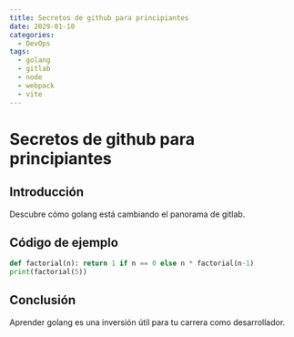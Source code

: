 ```yaml
---
title: Secretos de github para principiantes
date: 2029-01-10
categories:
  - DevOps
tags:
  - golang
  - gitlab
  - node
  - webpack
  - vite
---
```


# Secretos de github para principiantes

## Introducción

Descubre cómo golang está cambiando el panorama de gitlab.

## Código de ejemplo

```python
def factorial(n): return 1 if n == 0 else n * factorial(n-1)
print(factorial(5))
```

## Conclusión

Aprender golang es una inversión útil para tu carrera como desarrollador.